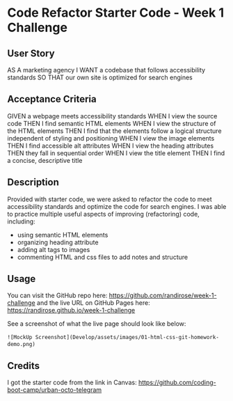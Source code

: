 # Code Refactor Starter Code - Week 1 Challenge

## User Story

AS A marketing agency
I WANT a codebase that follows accessibility standards
SO THAT our own site is optimized for search engines

## Acceptance Criteria

GIVEN a webpage meets accessibility standards
WHEN I view the source code
THEN I find semantic HTML elements
WHEN I view the structure of the HTML elements
THEN I find that the elements follow a logical structure independent of styling and positioning
WHEN I view the image elements
THEN I find accessible alt attributes
WHEN I view the heading attributes
THEN they fall in sequential order
WHEN I view the title element
THEN I find a concise, descriptive title

## Description

Provided with starter code, we were asked to refactor the code to meet accessibility standards and optimize the code for search engines. I was able to practice multiple useful aspects of improving (refactoring) code, including:
- using semantic HTML elements
- organizing heading attribute
- adding alt tags to images
- commenting HTML and css files to add notes and structure


## Usage

You can visit the GitHub repo here: https://github.com/randirose/week-1-challenge
and the live URL on GitHub Pages here: https://randirose.github.io/week-1-challenge

See a screenshot of what the live page should look like below:
  
    ![MockUp Screenshot](Develop/assets/images/01-html-css-git-homework-demo.png)
  

## Credits

I got the starter code from the link in Canvas: https://github.com/coding-boot-camp/urban-octo-telegram

